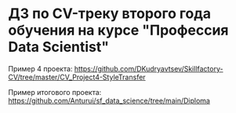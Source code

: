 # ДЗ по CV-треку второго года обучения на курсе "Профессия Data Scientist"
Пример 4 проекта: https://github.com/DKudryavtsev/Skillfactory-CV/tree/master/CV_Project4-StyleTransfer

Пример итогового проекта: https://github.com/Anturui/sf_data_science/tree/main/Diploma
